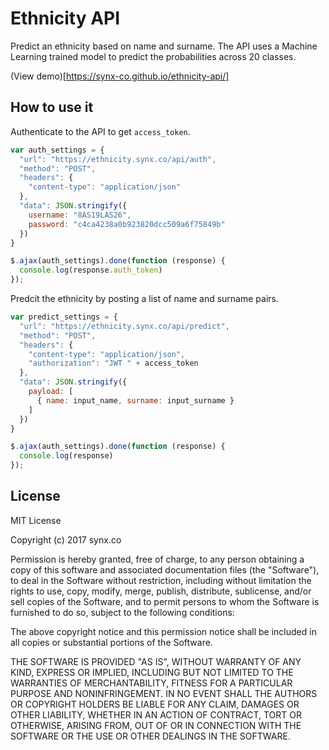 # Ethnicity API

Predict an ethnicity based on name and surname. The API uses a Machine Learning trained model to predict the probabilities across 20 classes.

(View demo)[https://synx-co.github.io/ethnicity-api/]

## How to use it

Authenticate to the API to get `access_token`.

```javascript
var auth_settings = {
  "url": "https://ethnicity.synx.co/api/auth",
  "method": "POST",
  "headers": {
    "content-type": "application/json"
  },
  "data": JSON.stringify({
    username: "8AS19LAS26",
    password: "c4ca4238a0b923820dcc509a6f75849b"
  })
}

$.ajax(auth_settings).done(function (response) {
  console.log(response.auth_token)
});
```

Predcit the ethnicity by posting a list of name and surname pairs.

```javascript
var predict_settings = {
  "url": "https://ethnicity.synx.co/api/predict",
  "method": "POST",
  "headers": {
    "content-type": "application/json",
    "authorization": "JWT " + access_token
  },
  "data": JSON.stringify({
    payload: [
      { name: input_name, surname: input_surname }
    ]
  })
}

$.ajax(auth_settings).done(function (response) {
  console.log(response)
});
```

## License

MIT License

Copyright (c) 2017 synx.co

Permission is hereby granted, free of charge, to any person obtaining a copy
of this software and associated documentation files (the "Software"), to deal
in the Software without restriction, including without limitation the rights
to use, copy, modify, merge, publish, distribute, sublicense, and/or sell
copies of the Software, and to permit persons to whom the Software is
furnished to do so, subject to the following conditions:

The above copyright notice and this permission notice shall be included in all
copies or substantial portions of the Software.

THE SOFTWARE IS PROVIDED "AS IS", WITHOUT WARRANTY OF ANY KIND, EXPRESS OR
IMPLIED, INCLUDING BUT NOT LIMITED TO THE WARRANTIES OF MERCHANTABILITY,
FITNESS FOR A PARTICULAR PURPOSE AND NONINFRINGEMENT. IN NO EVENT SHALL THE
AUTHORS OR COPYRIGHT HOLDERS BE LIABLE FOR ANY CLAIM, DAMAGES OR OTHER
LIABILITY, WHETHER IN AN ACTION OF CONTRACT, TORT OR OTHERWISE, ARISING FROM,
OUT OF OR IN CONNECTION WITH THE SOFTWARE OR THE USE OR OTHER DEALINGS IN THE
SOFTWARE.
